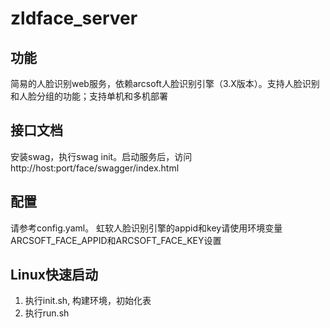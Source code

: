 # zldface_server
 ## 功能
  简易的人脸识别web服务，依赖arcsoft人脸识别引擎（3.X版本）。支持人脸识别和人脸分组的功能；支持单机和多机部署

 ## 接口文档
  安装swag，执行swag init。启动服务后，访问 http://host:port/face/swagger/index.html 
 
 ## 配置
 请参考config.yaml。 虹软人脸识别引擎的appid和key请使用环境变量ARCSOFT_FACE_APPID和ARCSOFT_FACE_KEY设置 

 ## Linux快速启动
 1. 执行init.sh, 构建环境，初始化表
 2. 执行run.sh
